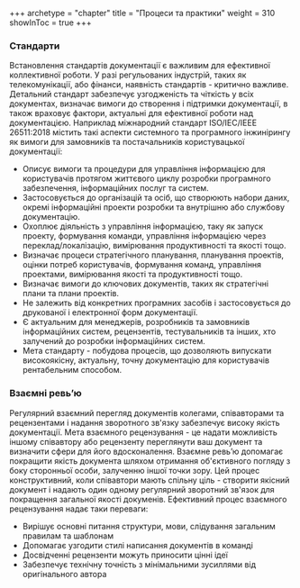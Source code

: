 +++
archetype = "chapter"
title = "Процеси та практики"
weight = 310
showInToc = true
+++

### Стандарти 
Встановлення стандартів документації є важливим для ефективної коллективної роботи.
У разі регульованих індустрій, таких як телекомунікації, або фінанси, наявність стандартів - критично важливе.
Детальний стандарт забезпечує узгодженість та чіткість у всіх документах, визначає вимоги до створення і підтримки документації, в також враховує фактори, актуальні для ефективної роботи над документацією.
Наприклад міжнародний стандарт ISO/IEC/IEEE 26511:2018 містить такі аспекти системного та програмного інжинірингу як вимоги для замовників та постачальників користувацької документації:
* Описує вимоги та процедури для управління інформацією для користувачів протягом життєвого циклу розробки програмного забезпечення, інформаційних послуг та систем.
* Застосовується до організацій та осіб, що створюють набори даних, окремі інформаційні проекти розробки та внутрішню або службову документацію.
* Охоплює діяльність з управління інформацією, таку як запуск проекту, формування команди, управління інформацією через переклад/локалізацію, вимірювання продуктивності та якості тощо.
* Визначає процеси стратегічного планування, планування проектів, оцінки потреб користувачів, формування команд, управління проектами, вимірювання якості та продуктивності тощо.
* Визначає вимоги до ключових документів, таких як стратегічні плани та плани проектів.
* Не залежить від конкретних програмних засобів і застосовується до друкованої і електронної форм документації.
* Є актуальним для менеджерів, розробників та замовників інформаційних систем, рецензентів, тестувальників та інших, хто залучений до розробки інформаційних систем.
* Мета стандарту - побудова процесів, що дозволяють випускати високоякісну, актуальну, точну документацію для користувачів рентабельним способом.

### Взаємні ревьʼю
Регулярний взаємний перегляд документів колегами, співавторами та рецензентами і надання зворотного зв'язку забезпечує високу якість документації.
Мета взаємного рецензування - це надати можливість іншому співавтору або рецензенту переглянути ваш документ та визначити сфери для його вдосконалення.
Взаємне ревьʼю допомагає покращити якість документа шляхом отримання об'єктивного погляду з боку сторонньої особи, залученню іншої точки зору.
Цей процес конструктивний, коли співавтори мають спільну ціль - створити якісний документ і надають один одному регулярний зворотний зв'язок для покращення загальної якості докуменів.
Ефективний процес взаємного рецензування надає таки переваги:
* Вирішує основні питання структури, мови, слідування загальним правилам та шаблонам
* Допомагає узгодити стилі написання документів в команді
* Досвідченні рецензенти можуть приносити цінні ідеї
* Забезпечує технічну точність з мінімальними зусиллями від оригінального автора
